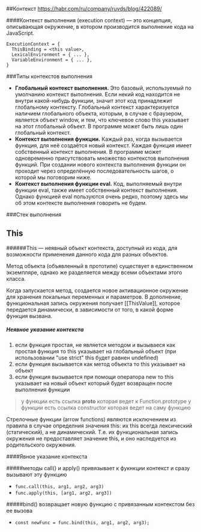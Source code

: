 ##Контекст
https://habr.com/ru/company/ruvds/blog/422089/

####Контекст выполнения (execution context) — это концепция, описывающая окружение, в котором производится выполнение кода на JavaScript.

````
ExecutionContext = {
  ThisBinding = <this value>,
  LexicalEnvironment = { ... },
  VariableEnvironment = { ... },
}
````


###Типы контекстов выполнения
- **Глобальный контекст выполнения.** Это базовый, используемый по умолчанию контекст выполнения. Если некий код находится не внутри какой-нибудь функции, значит этот код принадлежит глобальному контексту. Глобальный контекст характеризуется наличием глобального объекта, которым, в случае с браузером, является объект window, и тем, что ключевое слово this указывает на этот глобальный объект. В программе может быть лишь один глобальный контекст.
- **Контекст выполнения функции.** Каждый раз, когда вызывается функция, для неё создаётся новый контекст. Каждая функция имеет собственный контекст выполнения. В программе может одновременно присутствовать множество контекстов выполнения функций. При создании нового контекста выполнения функции он проходит через определённую последовательность шагов, о которой мы поговорим ниже.
- **Контекст выполнения функции eval.** Код, выполняемый внутри функции eval, также имеет собственный контекст выполнения. Однако функцией eval пользуются очень редко, поэтому здесь мы об этом контексте выполнения говорить не будем.

###Стек выполнения




## This
######This — неявный объект контекста, доступный из кода, для возможности применения данного кода для разных объектов.

Метод объекта (объявленный в прототипе) существует в единственном экземпляре, однако же разделяется между всеми объектами этого класса.

Когда запускается метод, создается новое активационное окружение для хранения локальных переменных и параметров. В дополнение, функциональная запись окружения получает [[ThisValue]], которое передается динамически, в зависимости от того, в какой форме функция вызвана.
##### Неявное указание контекста
 1. если функция простая, не является методом и вызываеся как простая функция то this указывает на глобальный объект
    (при использовании "use strict" this будет равнен undefined)
 2. если функция вызывается как метод объекта то this указывает на объект
 3. если функция вызывается при помощи оператора new то this указывает на новый объект который будет возвращен после выполнения функции

   > у функции есть ссылка __proto__ которая ведет к Function.prototype
   > у функции есть ссылка constructor которая ведет на саму функцию

Стрелочные функции (arrow functions) являются исключением из правила в случае определния значения this: их this всегда лексический (статический), а не динамический. Т.е. их функциональная запись окружения не предоставляет значение this, и оно наследуется из родительского окружения.


####Явное указание контекста

#####методы call() и apply() привязывает к фукнкции контекст и сразу вызывают эту функцию 
* `func.call(this, arg1, arg2, arg3)`
* `func.apply(this, [arg1, arg2, arg3])`

#####bind() возвращает новую функцию с привязанным контекстом без ее вызова
* `const newFunc = func.bind(this, arg1, arg2, arg3);`
